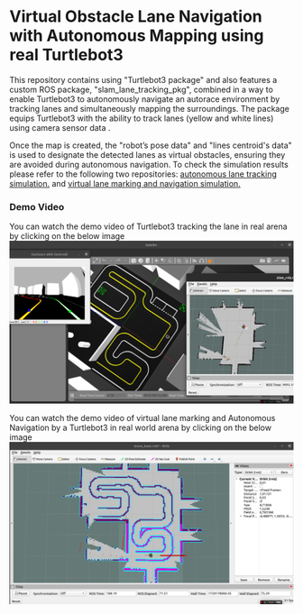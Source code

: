 # Virtual Obstacle Lane Navigation with Autonomous Mapping using real Turtlebot3
This repository contains using "Turtlebot3 package" and also features a custom ROS package, "slam_lane_tracking_pkg", combined in a way to enable Turtlebot3 to autonomously navigate an autorace environment by tracking lanes and simultaneously mapping the surroundings. The package equips Turtlebot3 with the ability to track lanes (yellow and white lines) using camera sensor data .

Once the map is created, the "robot’s pose data" and "lines centroid's data" is used to designate the detected lanes as virtual obstacles, ensuring they are avoided during autonomous navigation. 
To check the simulation results please refer to the following two repositories: [autonomous lane tracking simulation.](https://github.com/EhtishamAshraf/turtlebot3_lane_tracking.git) and
[virtual lane marking and navigation simulation.](https://github.com/EhtishamAshraf/virtual_obstacle_lane_navigation.git)

### Demo Video
You can watch the demo video of Turtlebot3 tracking the lane in real arena by clicking on the below image
[![Watch the video](https://github.com/EhtishamAshraf/virtual_obstacle_lane_navigation/blob/main/src/slam_lane_tracking_pkg/Image/video_image.png)](https://youtu.be/-JGLHBf8EOU)

You can watch the demo video of virtual lane marking and Autonomous Navigation by a Turtlebot3 in real world arena by clicking on the below image
[![Watch the video](https://github.com/EhtishamAshraf/virtual_obstacle_lane_navigation/blob/main/src/slam_lane_tracking_pkg/Image/navigation.png)](https://youtu.be/vERA8F4Mlvc)

